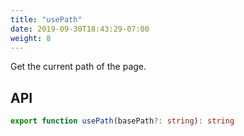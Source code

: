 ```yaml
---
title: "usePath"
date: 2019-09-30T18:43:29-07:00
weight: 8
---
```


Get the current path of the page.

## API

```typescript
export function usePath(basePath?: string): string
```
